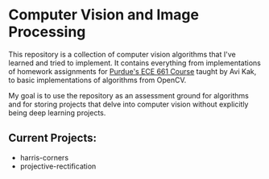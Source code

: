 # Computer Vision and Image Processing

This repository is a collection of computer vision algorithms that I've learned and tried to implement. It contains everything from implementations of homework assignments for [Purdue's ECE 661 Course](https://engineering.purdue.edu/kak/computervision/ECE661Folder/Index.html) taught by Avi Kak, to basic implementations of algorithms from OpenCV.

My goal is to use the repository as an assessment ground for algorithms and for storing projects that delve into computer vision without explicitly being deep learning projects.

## Current Projects:
 * harris-corners
 * projective-rectification

